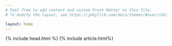 ```yaml
---
# Feel free to add content and custom Front Matter to this file.
# To modify the layout, see https://jekyllrb.com/docs/themes/#overriding-theme-defaults

layout: home
---
```


<head>{% include head.html %}</head>

<body>
{% include article.html%}
</body>
